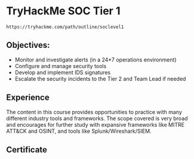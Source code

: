 # TryHackMe SOC Tier 1
`https://tryhackme.com/path/outline/soclevel1`
## Objectives:
- Monitor and investigate alerts (in a 24*7 operations environment)
- Configure and manage security tools
- Develop and implement IDS signatures
- Escalate the security incidents to the Tier 2 and Team Lead if needed
## Experience
The content in this course provides opportunities to practice with many different industry tools and frameworks. The scope covered is very broad and encourages for further study with expansive frameworks like MITRE ATT&CK and OSINT, and tools like Splunk/Wireshark/SIEM.
## Certificate
